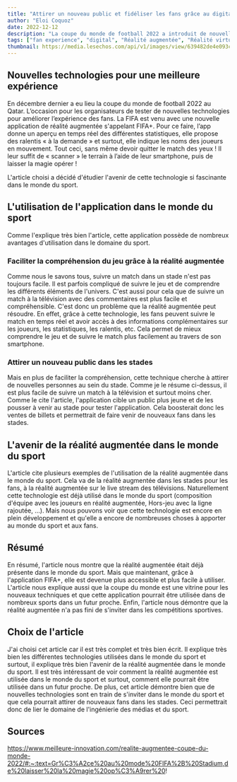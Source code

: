 ```yaml
---
title: "Attirer un nouveau public et fidéliser les fans grâce au digital"
author: "Eloi Coquoz"
date: 2022-12-12
description: "La coupe du monde de football 2022 a introduit de nouvelles technologies pour améliorer l’expérience des fans."
tags: ["fan experience", "digital", "Réalité augmentée", "Réalité virtuelle", "digital fan"]
thumbnail: https://media.lesechos.com/api/v1/images/view/639482de4e093c2b5f477e0a/1280x720/0702987585620-web-tete.jpg
---
```


## Nouvelles technologies pour une meilleure expérience
En décembre dernier a eu lieu la coupe du monde de football 2022 au Qatar. L’occasion pour les organisateurs de tester de nouvelles technologies pour améliorer l’expérience des fans. La FIFA est venu avec une nouvelle application de réalité augmentée s'appelant FIFA+. Pour ce faire, l’app donne un aperçu en temps réel des différentes statistiques, elle propose des ralentis « à la demande » et surtout, elle indique les noms des joueurs en mouvement. Tout ceci, sans même devoir quitter le match des yeux ! Il leur suffit de « scanner » le terrain à l’aide de leur smartphone, puis de laisser la magie opérer !

L'article choisi a décidé d'étudier l'avenir de cette technologie si fascinante dans le monde du sport.

## L'utilisation de l'application dans le monde du sport
Comme l'explique très bien l'article, cette application possède de nombreux avantages d'utilisation dans le domaine du sport.

### Faciliter la compréhension du jeu grâce à la réalité augmentée
Comme nous le savons tous, suivre un match dans un stade n'est pas toujours facile. Il est parfois compliqué de suivre le jeu et de comprendre les différents éléments de l'univers. C'est aussi pour cela que de suivre un match à la télévision avec des commentaires est plus facile et compréhensible. C'est donc un problème que la réalité augmentée peut résoudre. En effet, grâce à cette technologie, les fans peuvent suivre le match en temps réel et avoir accès à des informations complémentaires sur les joueurs, les statistiques, les ralentis, etc. Cela permet de mieux comprendre le jeu et de suivre le match plus facilement au travers de son smartphone.

### Attirer un nouveau public dans les stades
Mais en plus de faciliter la compréhension, cette technique cherche à attirer de nouvelles personnes au sein du stade. Comme je le résume ci-dessus, il est plus facile de suivre un match à la télévision et surtout moins cher. Comme le cite l'article, l'application cible un public plus jeune et de les pousser à venir au stade pour tester l'application. Cela boosterait donc les ventes de billets et permettrait de faire venir de nouveaux fans dans les stades.

## L'avenir de la réalité augmentée dans le monde du sport
L'article cite plusieurs exemples de l'utilisation de la réalité augmentée dans le monde du sport. Cela va de la réalité augmentée dans les stades pour les fans, à la réalité augmentée sur le live stream des télévisions. Naturellement cette technologie est déjà utilisé dans le monde du sport (composition d'équipe avec les joueurs en réalité augmentée, Hors-jeu avec la ligne rajoutée, ...). Mais nous pouvons voir que cette technologie est encore en plein développement et qu'elle a encore de nombreuses choses à apporter au monde du sport et aux fans.

## Résumé
En résumé, l'article nous montre que la réalité augmentée était déjà présente dans le monde du sport. Mais que maintenant, grâce à l'application FIFA+, elle est devenue plus accessible et plus facile à utiliser. L'article nous explique aussi que la coupe du monde est une vitrine pour les nouveaux techniques et que cette application pourrait être utilisée dans de nombreux sports dans un futur proche. Enfin, l'article nous démontre que la réalité augmentée n'a pas fini de s'inviter dans les compétitions sportives.

## Choix de l'article
J'ai choisi cet article car il est très complet et très bien écrit. Il explique très bien les différentes technologies utilisées dans le monde du sport et surtout, il explique très bien l'avenir de la réalité augmentée dans le monde du sport. Il est très intéressant de voir comment la réalité augmentée est utilisée dans le monde du sport et surtout, comment elle pourrait être utilisée dans un futur proche. De plus, cet article démontre bien que de nouvelles technologies sont en train de s'inviter dans le monde du sport et que cela pourrait attirer de nouveaux fans dans les stades. Ceci permettrait donc de lier le domaine de l'ingénierie des médias et du sport.

## Sources
https://www.meilleure-innovation.com/realite-augmentee-coupe-du-monde-2022/#:~:text=Gr%C3%A2ce%20au%20mode%20FIFA%2B%20Stadium,de%20laisser%20la%20magie%20op%C3%A9rer%20!


